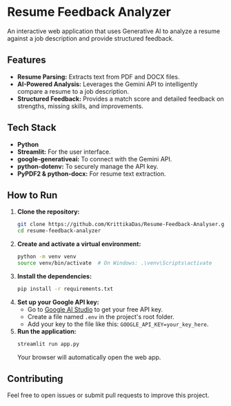 # Resume Feedback Analyzer

An interactive web application that uses Generative AI to analyze a resume against a job description and provide structured feedback.

## Features

- **Resume Parsing:** Extracts text from PDF and DOCX files.
- **AI-Powered Analysis:** Leverages the Gemini API to intelligently compare a resume to a job description.
- **Structured Feedback:** Provides a match score and detailed feedback on strengths, missing skills, and improvements.

## Tech Stack

- **Python**
- **Streamlit:** For the user interface.
- **google-generativeai:** To connect with the Gemini API.
- **python-dotenv:** To securely manage the API key.
- **PyPDF2 & python-docx:** For resume text extraction.

## How to Run

1.  **Clone the repository:**
    ```bash
    git clone https://github.com/KrittikaDas/Resume-Feedback-Analyser.git
    cd resume-feedback-analyzer
    ```
2.  **Create and activate a virtual environment:**
    ```bash
    python -m venv venv
    source venv/bin/activate  # On Windows: .\venv\Scripts\activate
    ```
3.  **Install the dependencies:**
    ```bash
    pip install -r requirements.txt
    ```
4.  **Set up your Google API key:**
    * Go to [Google AI Studio](https://aistudio.google.com/app/apikey) to get your free API key.
    * Create a file named `.env` in the project's root folder.
    * Add your key to the file like this: `GOOGLE_API_KEY=your_key_here`.
5.  **Run the application:**
    ```bash
    streamlit run app.py
    ```
    Your browser will automatically open the web app.

## Contributing

Feel free to open issues or submit pull requests to improve this project.






